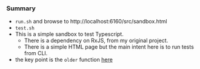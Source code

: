 
### Summary

* `run.sh` and browse to http://localhost:6160/src/sandbox.html
* `test.sh`
* This is a simple sandbox to test Typescript.
    - There is a dependency on RxJS, from my original project.
    - There is a simple HTML page but the main intent here is to run tests from CLI.
* the key point is the `older` function [here](./src/animal.ts)
